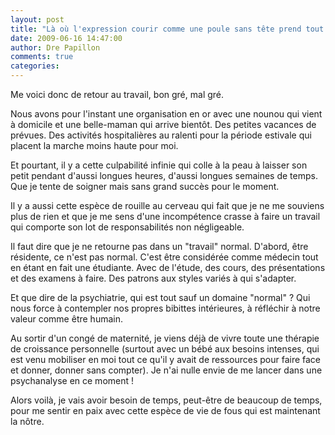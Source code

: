 ```yaml
---
layout: post
title: "Là où l'expression courir comme une poule sans tête prend tout son sens"
date: 2009-06-16 14:47:00
author: Dre Papillon
comments: true
categories: 
---
```



Me voici donc de retour au travail, bon gré, mal gré.

Nous avons pour l'instant une organisation en or avec une nounou qui vient à domicile et une belle-maman qui arrive bientôt. Des petites vacances de prévues. Des activités hospitalières au ralenti pour la période estivale qui placent la marche moins haute pour moi.

Et pourtant, il y a cette culpabilité infinie qui colle à la peau à laisser son petit pendant d'aussi longues heures, d'aussi longues semaines de temps. Que je tente de soigner mais sans grand succès pour le moment.

Il y a aussi cette espèce de rouille au cerveau qui fait que je ne me souviens plus de rien et que je me sens d'une incompétence crasse à faire un travail qui comporte son lot de responsabilités non négligeable.

Il faut dire que je ne retourne pas dans un "travail" normal. D'abord, être résidente, ce n'est pas normal. C'est être considérée comme médecin tout en étant en fait une étudiante. Avec de l'étude, des cours, des présentations et des examens à faire. Des patrons aux styles variés à qui s'adapter.

Et que dire de la psychiatrie, qui est tout sauf un domaine "normal" ? Qui nous force à contempler nos propres bibittes intérieures, à réfléchir à notre valeur comme être humain.

Au sortir d'un congé de maternité, je viens déjà de vivre toute une thérapie de croissance personnelle (surtout avec un bébé aux besoins intenses, qui est venu mobiliser en moi tout ce qu'il y avait de ressources pour faire face et donner, donner sans compter). Je n'ai nulle envie de me lancer dans une psychanalyse en ce moment !

Alors voilà, je vais avoir besoin de temps, peut-être de beaucoup de temps, pour me sentir en paix avec cette espèce de vie de fous qui est maintenant la nôtre.